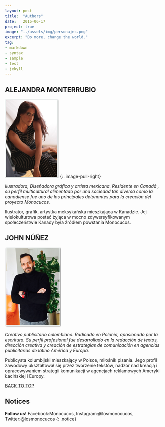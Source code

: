 ```yaml
---
layout: post
title:  "Authors"
date:   2015-06-17
project: true
image: "../assets/img/personajes.png"
excerpt: "Do more, change the world."
tag:
- markdown
- syntax
- sample
- test
- jekyll
---
```


 

## ALEJANDRA MONTERRUBIO
![Logo](../assets/img/Ale.png)
{: .image-pull-right}

*Ilustradora, Diseñadora gráfica y artista mexicana. Residente en Canadá , su perfil multicultural alimentado por una sociedad tan diversa como la canadiense fue uno de los principales detonantes para la creación del proyecto Monocucos.*

Ilustrator, grafik, artystka meksykańska mieszkająca w Kanadzie. Jej wielokulturowa postać żyjąca w mocno zdywersyfikowanym społeczeństwie Kanady była źródłem powstania Monocucos.

## JOHN NÚÑEZ
![Logo](../assets/img/John.png)

*Creativo publicitario colombiano. Radicado en Polonia, apasionado por la escritura. Su perfil profesional fue desarrollado en la redacción de textos, dirección creativa y creación de estrategias de comunicación en agencias publicitarias de latino América y Europa.*

Publicysta kolumbijski mieszkający w Polsce, miłośnik pisania. Jego profil zawodowy ukształtował się przez tworzenie tekstów, nadzór nad kreacją i opracowywaniem strategii komunikacji w agencjach reklamowych Ameryki Łacińskiej i Europy.



<div markdown="0"><a href="#" class="btn btn-success">BACK TO TOP</a></div>

## Notices

**Follow us!** Facebook:Monocucos, Instagram:@losmonocucos, Twitter:@losmonocucos
{: .notice}

